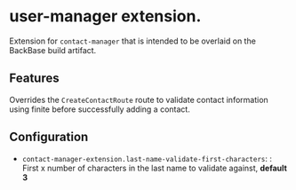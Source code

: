 # user-manager extension.

Extension for `contact-manager` that is intended to be overlaid on the BackBase build artifact.

## Features

Overrides the `CreateContactRoute` route to validate contact information using finite before successfully adding a contact.

## Configuration

- `contact-manager-extension.last-name-validate-first-characters`: : First x number of characters in the last name to validate against, **default 3**